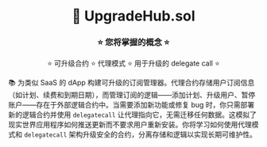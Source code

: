 <div align="center">

# 🚀 UpgradeHub.sol

### ⭐ 您将掌握的概念 ⭐

⭐ 可升级合约 ⭐ 代理模式 ⭐ 用于升级的 delegate call ⭐

</div>

📚 为类似 SaaS 的 dApp 构建可升级的订阅管理器。代理合约存储用户订阅信息（如计划、续费和到期日期），而管理订阅的逻辑——添加计划、升级用户、暂停账户——存在于外部逻辑合约中。当需要添加新功能或修复 bug 时，你只需部署新的逻辑合约并使用 `delegatecall` 让代理指向它，无需迁移任何数据。这模拟了现实世界应用程序如何推送更新而不要求用户重新安装。你将学习如何使用代理模式和 `delegatecall` 架构升级安全的合约，分离存储和逻辑以实现长期可维护性。
